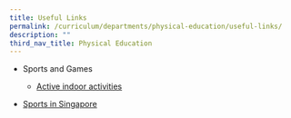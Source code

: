 ```yaml
---
title: Useful Links
permalink: /curriculum/departments/physical-education/useful-links/
description: ""
third_nav_title: Physical Education
---
```


<ul>
<li>Sports and Games</li>
<ul>
<li><a href="https://www.parenting.com/gallery/18-fun-active-indoor-activities" target="_blank" rel="noopener">Active indoor activities</a></li>
</ul>
</ul>
<ul>
<li><a href="https://www.myactivesg.com/" target="_blank" rel="noopener">Sports in Singapore</a></li>
</ul>